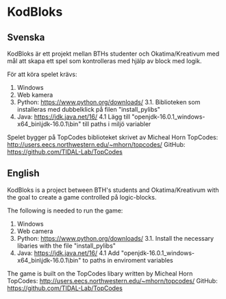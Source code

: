 # KodBloks

## Svenska 
KodBloks är ett projekt mellan BTHs studenter och Okatima/Kreativum med mål att skapa ett spel som kontrolleras med hjälp av block med logik.


För att köra spelet krävs:

1. Windows
2. Web kamera
3. Python: https://www.python.org/downloads/
	3.1. Biblioteken som installeras med dubbelklick på filen "install_pylibs"
4. Java: https://jdk.java.net/16/
	4.1 Lägg till "openjdk-16.0.1_windows-x64_bin\jdk-16.0.1\bin" till paths i miljö variabler

Spelet bygger på TopCodes biblioteket skrivet av Micheal Horn
TopCodes: http://users.eecs.northwestern.edu/~mhorn/topcodes/
GitHub: https://github.com/TIDAL-Lab/TopCodes

## English
KodBloks is a project between BTH's students and Okatima/Kreativum with the goal to create a game controlled på logic-blocks.

The following is needed to run the game:

1. Windows
2. Web camera
3. Python: https://www.python.org/downloads/
	3.1. Install the necessary libaries with the file "install_pylibs"
4. Java: https://jdk.java.net/16/
	4.1 Add "openjdk-16.0.1_windows-x64_bin\jdk-16.0.1\bin" to paths in enviroment variables

The game is built on the TopCodes libary written by Micheal Horn
TopCodes: http://users.eecs.northwestern.edu/~mhorn/topcodes/
GitHub: https://github.com/TIDAL-Lab/TopCodes